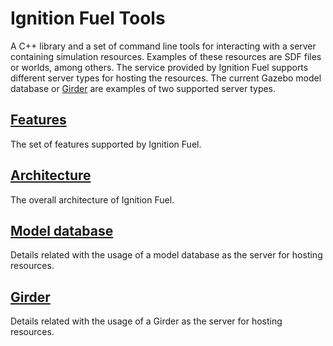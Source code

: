 # Ignition Fuel Tools

A C++ library and a set of command line tools for interacting with a server containing simulation resources. Examples of these resources are SDF files or worlds, among others. The service provided by Ignition Fuel supports different server types for hosting the resources. The current Gazebo model database or [Girder](https://girder.readthedocs.io/en/latest/) are examples of two supported server types.


## [Features](https://bitbucket.org/osrf/ign-fuel-tools/wiki/features)
The set of features supported by Ignition Fuel.

## [Architecture](https://bitbucket.org/osrf/ign-fuel-tools/wiki/architecture)
The overall architecture of Ignition Fuel.

## [Model database](https://bitbucket.org/osrf/ign-fuel-tools/wiki/model_database)
Details related with the usage of a model database as the server for hosting resources.

## [Girder](https://bitbucket.org/osrf/ign-fuel-tools/wiki/girder)
Details related with the usage of a Girder as the server for hosting resources.